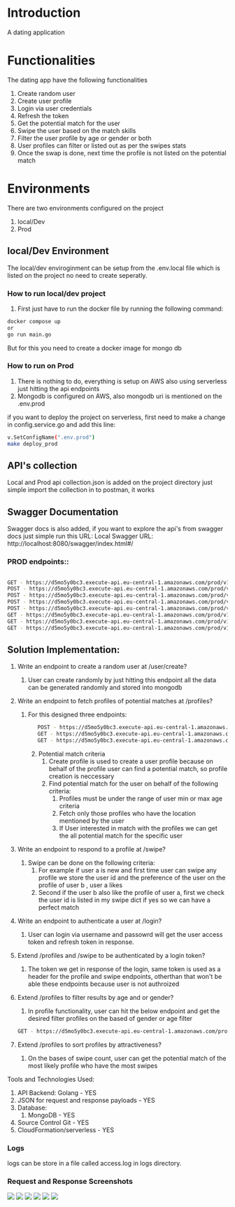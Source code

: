 # Introduction 
A dating application

# Functionalities
The dating app have the following functionalities
1. Create random user
2. Create user profile
3. Login via user credentials
4. Refresh the token
5. Get the potential match for the user
6. Swipe the user based on the match skills
7. Filter the user profile by age or gender or both
8. User profiles can filter or listed out as per the swipes stats
9. Once the swap is done, next time the profile is not listed on the potential match

# Environments
There are two environments configured on the project
1. local/Dev
2. Prod

## local/Dev Environment
The local/dev enviroginment can be setup from the .env.local file which is listed on the project no need to create seperatly.

### How to run local/dev project
1. First just have to run the docker file by running the following command:
```bash
docker compose up
or
go run main.go
```

But for this you need to create a docker image for mongo db

### How to run on Prod
1. There is nothing to do, everything is setup on AWS also using serverless just hitting the api endpoints
2. Mongodb is configured on AWS, also mongodb uri is mentioned on the .env.prod

if you want to deploy the project on serverless, first need to make a change in config.service.go and add this line:
```bash
v.SetConfigName(".env.prod")
make deploy_prod
```

## API's collection
Local and Prod api collection.json is added on the project directory just simple import the collection in to postman, it works

## Swagger Documentation
Swagger docs is also added, if you want to explore the api's from swagger docs just simple run this URL:
Local Swagger URL: http://localhost:8080/swagger/index.html#/

### PROD endpoints::
```bash

GET - https://d5mo5y0bc3.execute-api.eu-central-1.amazonaws.com/prod/v1/hello
POST - https://d5mo5y0bc3.execute-api.eu-central-1.amazonaws.com/prod/v1/auth/login
POST - https://d5mo5y0bc3.execute-api.eu-central-1.amazonaws.com/prod/v1/auth/refresh
POST - https://d5mo5y0bc3.execute-api.eu-central-1.amazonaws.com/prod/v1/user/create
POST - https://d5mo5y0bc3.execute-api.eu-central-1.amazonaws.com/prod/v1/profile/create
GET - https://d5mo5y0bc3.execute-api.eu-central-1.amazonaws.com/prod/v1/profile
GET - https://d5mo5y0bc3.execute-api.eu-central-1.amazonaws.com/prod/v1/profile/filter
GET - https://d5mo5y0bc3.execute-api.eu-central-1.amazonaws.com/prod/v1/swipe
```

## Solution Implementation:
1. Write an endpoint to create a random user at /user/create?
   1. User can create randomly by just hitting this endpoint all the data can be generated randomly and stored into mongodb 
2. Write an endpoint to fetch profiles of potential matches at /profiles?
   1. For this designed three endpoints:
      ```bash
         POST - https://d5mo5y0bc3.execute-api.eu-central-1.amazonaws.com/prod/v1/profile/create
         GET - https://d5mo5y0bc3.execute-api.eu-central-1.amazonaws.com/prod/v1/profile
         GET - https://d5mo5y0bc3.execute-api.eu-central-1.amazonaws.com/prod/v1/profile/filter
         ```
      2. Potential match criteria
         1. Create profile is used to create a user profile because on behalf of the profile user can find a potential match, so profile creation is neccessary
         2. Find potential match for the user on behalf of the following criteria:
            1. Profiles must be under the range of user min or max age criteria
            2. Fetch only those profiles who have the location mentioned by the user
            3. If User interested in match with the profiles we can get the all potential match for the specific user
3. Write an endpoint to respond to a profile at /swipe?
   1. Swipe can be done on the following criteria:
      1. For example if user a is new and first time user can swipe any profile we store the user id and the preference of the user on the profile of user b , user a likes
      2. Second if the user b also like the profile of user a, first we check the user id is listed in my swipe dict if yes so we can have a perfect match
      
4. Write an endpoint to authenticate a user at /login?
   1. User can login via username and passowrd will get the user access token and refresh token in response.
5. Extend /profiles and /swipe to be authenticated by a login token?
   1. The token we get in response of the login, same token is used as a header for the profile and swipe endpoints, otherthan that won't be able these endpoints because user is not authroized
6. Extend /profiles to filter results by age and or gender?
   1. In profile functionality, user can hit the below endpoint and get the desired filter profiles on the based of gender or age filter
    ```bash
    GET - https://d5mo5y0bc3.execute-api.eu-central-1.amazonaws.com/prod/v1/profile/filter
    ```
7. Extend /profiles to sort profiles by attractiveness?
   1. On the bases of swipe count, user can get the potential match of the most likely profile who have the most swipes

Tools and Technologies Used:
1. API Backend: Golang - YES
2. JSON for request and response payloads - YES
3. Database:
   1. MongoDB  - YES
4. Source Control Git - YES
5. CloudFormation/serverless - YES
    

### Logs
logs can be store in a file called access.log in logs directory.

### Request and Response Screenshots
![](https://i.postimg.cc/9MsDht2B/Screenshot-2022-12-06-at-4-47-09-PM.png)
![](https://i.postimg.cc/9QHyT2vB/Screenshot-2022-12-06-at-4-47-20-PM.png)
![](https://i.postimg.cc/8CKHL3dP/Screenshot-2022-12-06-at-5-04-01-PM.png)
![](https://i.postimg.cc/KjnBpsTT/Screenshot-2022-12-06-at-5-09-44-PM.png)
![](https://i.postimg.cc/MHxvHZcc/Screenshot-2022-12-06-at-5-10-05-PM.png)
![](https://i.postimg.cc/VNqw6qXR/Screenshot-2022-12-06-at-5-10-20-PM.png)
